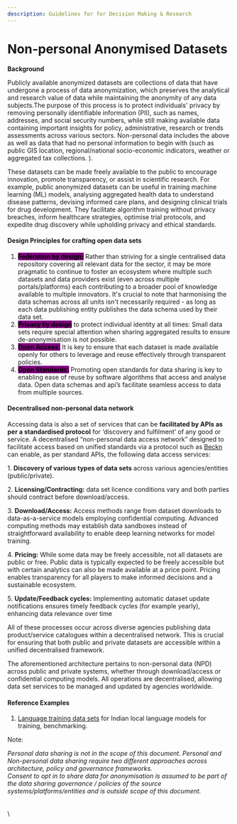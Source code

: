 ```yaml
---
description: Guidelines for for Decision Making & Research
---
```


# Non-personal Anonymised Datasets

**Background**

Publicly available anonymized datasets are collections of data that have undergone a process of data anonymization, which preserves the analytical and research value of data while maintaining the anonymity of any data subjects.The purpose of this process is to protect individuals' privacy by removing personally identifiable information (PII), such as names, addresses, and social security numbers, while still making available data containing important insights for policy, administrative, research or trends assessments across various sectors. Non-personal data includes the above as well as data that had no personal information to begin with (such as public GIS location, regional/national socio-economic indicators, weather or aggregated tax collections. ).

These datasets can be made freely available to the public to encourage innovation, promote transparency, or assist in scientific research. For example, public anonymized datasets can be useful in training machine learning (ML) models, analysing aggregated health data to understand disease patterns, devising informed care plans, and designing clinical trials for drug development. They facilitate algorithm training without privacy breaches, inform healthcare strategies, optimise trial protocols, and expedite drug discovery while upholding privacy and ethical standards.

#### Design Principles for crafting open data sets&#x20;

1. <mark style="background-color:purple;">**Federation by design:**</mark> Rather than striving for a single centralised data repository covering all relevant data for the sector, it may be more pragmatic to continue to foster an ecosystem where multiple such datasets and data providers exist (even across multiple portals/platforms) each contributing to a broader pool of knowledge available to multiple innovators. It's crucial to note that harmonising the data schemas across all units isn't necessarily required - as long as each data publishing entity publishes the data schema used by their data set.&#x20;
2. <mark style="background-color:purple;">**Privacy by design**</mark> to protect individual identity at all times: Small data sets require special attention when sharing aggregated results to ensure de-anonymisation is not possible.
3. <mark style="background-color:purple;">**Open Access:**</mark> It is key to ensure that each dataset is made available openly for others to leverage and reuse effectively through transparent policies.&#x20;
4. <mark style="background-color:purple;">**Open Standards:**</mark> Promoting open standards for data sharing is key to enabling ease of reuse by software algorithms that access and analyse data. Open data schemas and api’s facilitate seamless access to data from multiple sources.&#x20;

#### Decentralised non-personal data network

Accessing data is also a set of services that can be **facilitated by APIs as per a standardised protocol** for ‘discovery and fulfilment’ of any good or service. A decentralised “non-personal data access network” designed to facilitate access based on unified standards via a protocol such as [Beckn](https://becknprotocol.io/) can enable, as per standard APIs, the following data access services:&#x20;

1\. **Discovery of various types of data sets** across various agencies/entities (public/private).&#x20;

2\. **Licensing/Contracting:** data set licence conditions vary and both parties should contract before download/access.

3\. **Download/Access:** Access methods range from dataset downloads to data-as-a-service models employing confidential computing. Advanced computing methods may establish data sandboxes instead of straightforward availability to enable deep learning networks for model training.

4\. **Pricing:** While some data may be freely accessible, not all datasets are public or free. Public data is typically expected to be freely accessible but with certain analytics can also be made available at a price point. Pricing enables transparency for all players to make informed decisions and a sustainable ecosystem.

5\. **Update/Feedback cycles:** Implementing automatic dataset update notifications ensures timely feedback cycles (for example yearly), enhancing data relevance over time

All of these processes occur across diverse agencies publishing data product/service catalogues within a decentralised network. This is crucial for ensuring that both public and private datasets are accessible within a unified decentralised framework.&#x20;

The aforementioned architecture pertains to non-personal data (NPD) across public and private systems, whether through download/access or confidential computing models. All operations are decentralised, allowing data set services to be managed and updated by agencies worldwide.

#### Reference Examples

1. [Language training data sets](https://bhashini.gov.in/ulca/model/benchmark-datasets) for Indian local language models for training, benchmarking.

Note:&#x20;

_Personal data sharing is not in the scope of this document. Personal and Non-personal data sharing require two different approaches across architecture, policy and governance frameworks._\
_Consent to opt in to share data for anonymisation is assumed to be part of the data sharing governance / policies of the source systems/platforms/entities and is outside scope of this document._\
\
\
\

